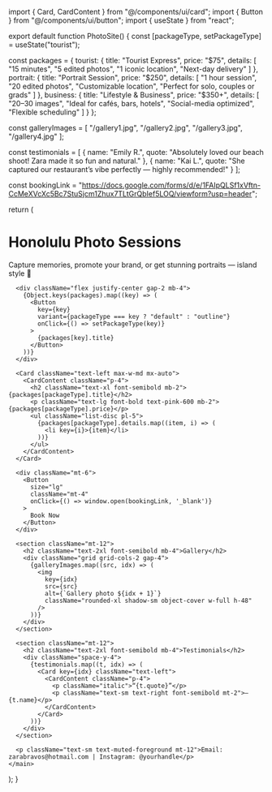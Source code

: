 import { Card, CardContent } from "@/components/ui/card";
import { Button } from "@/components/ui/button";
import { useState } from "react";

export default function PhotoSite() {
  const [packageType, setPackageType] = useState("tourist");

  const packages = {
    tourist: {
      title: "Tourist Express",
      price: "$75",
      details: [
        "15 minutes",
        "5 edited photos",
        "1 iconic location",
        "Next-day delivery"
      ]
    },
    portrait: {
      title: "Portrait Session",
      price: "$250",
      details: [
        "1 hour session",
        "20 edited photos",
        "Customizable location",
        "Perfect for solo, couples or grads"
      ]
    },
    business: {
      title: "Lifestyle & Business",
      price: "$350+",
      details: [
        "20–30 images",
        "Ideal for cafés, bars, hotels",
        "Social-media optimized",
        "Flexible scheduling"
      ]
    }
  };

  const galleryImages = [
    "/gallery1.jpg",
    "/gallery2.jpg",
    "/gallery3.jpg",
    "/gallery4.jpg"
  ];

  const testimonials = [
    {
      name: "Emily R.",
      quote: "Absolutely loved our beach shoot! Zara made it so fun and natural."
    },
    {
      name: "Kai L.",
      quote: "She captured our restaurant’s vibe perfectly — highly recommended!"
    }
  ];

  const bookingLink = "https://docs.google.com/forms/d/e/1FAIpQLSf1xVftn-CcMeXVcXc5Bc7StuSjcm1Zhux7TLtGrQbIef5LOQ/viewform?usp=header";

  return (
    <main className="p-6 max-w-3xl mx-auto text-center">
      <h1 className="text-3xl font-bold mb-4">Honolulu Photo Sessions</h1>
      <p className="mb-6 text-lg">Capture memories, promote your brand, or get stunning portraits — island style 🌺</p>

      <div className="flex justify-center gap-2 mb-4">
        {Object.keys(packages).map((key) => (
          <Button
            key={key}
            variant={packageType === key ? "default" : "outline"}
            onClick={() => setPackageType(key)}
          >
            {packages[key].title}
          </Button>
        ))}
      </div>

      <Card className="text-left max-w-md mx-auto">
        <CardContent className="p-4">
          <h2 className="text-xl font-semibold mb-2">{packages[packageType].title}</h2>
          <p className="text-lg font-bold text-pink-600 mb-2">{packages[packageType].price}</p>
          <ul className="list-disc pl-5">
            {packages[packageType].details.map((item, i) => (
              <li key={i}>{item}</li>
            ))}
          </ul>
        </CardContent>
      </Card>

      <div className="mt-6">
        <Button
          size="lg"
          className="mt-4"
          onClick={() => window.open(bookingLink, '_blank')}
        >
          Book Now
        </Button>
      </div>

      <section className="mt-12">
        <h2 className="text-2xl font-semibold mb-4">Gallery</h2>
        <div className="grid grid-cols-2 gap-4">
          {galleryImages.map((src, idx) => (
            <img
              key={idx}
              src={src}
              alt={`Gallery photo ${idx + 1}`}
              className="rounded-xl shadow-sm object-cover w-full h-48"
            />
          ))}
        </div>
      </section>

      <section className="mt-12">
        <h2 className="text-2xl font-semibold mb-4">Testimonials</h2>
        <div className="space-y-4">
          {testimonials.map((t, idx) => (
            <Card key={idx} className="text-left">
              <CardContent className="p-4">
                <p className="italic">“{t.quote}”</p>
                <p className="text-sm text-right font-semibold mt-2">— {t.name}</p>
              </CardContent>
            </Card>
          ))}
        </div>
      </section>

      <p className="text-sm text-muted-foreground mt-12">Email: zarabravos@hotmail.com | Instagram: @yourhandle</p>
    </main>
  );
}

